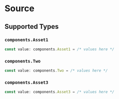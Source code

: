 # Source


## Supported Types

### `components.Asset1`

```typescript
const value: components.Asset1 = /* values here */
```

### `components.Two`

```typescript
const value: components.Two = /* values here */
```

### `components.Asset3`

```typescript
const value: components.Asset3 = /* values here */
```

